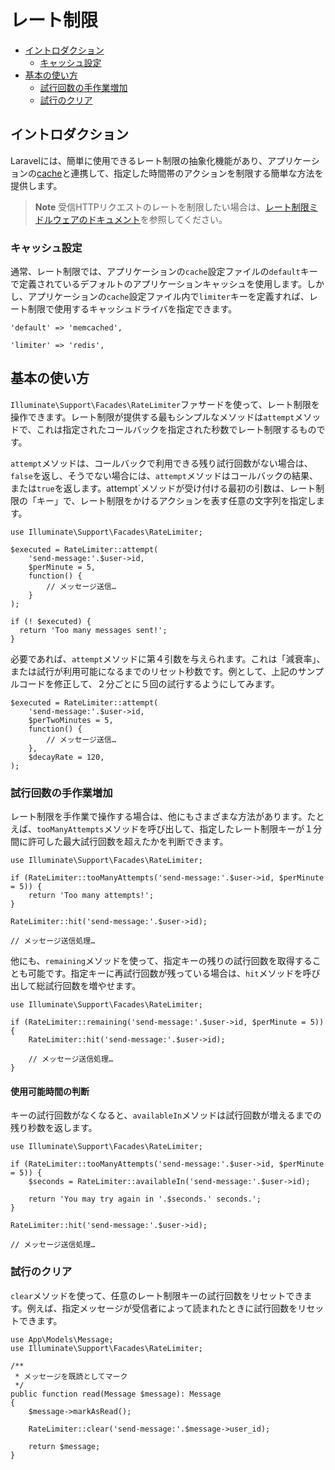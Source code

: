 # レート制限

- [イントロダクション](#introduction)
    - [キャッシュ設定](#cache-configuration)
- [基本の使い方](#basic-usage)
    - [試行回数の手作業増加](#manually-incrementing-attempts)
    - [試行のクリア](#clearing-attempts)

<a name="introduction"></a>
## イントロダクション

Laravelには、簡単に使用できるレート制限の抽象化機能があり、アプリケーションの[cache](/docs/{{version}}/cache)と連携して、指定した時間帯のアクションを制限する簡単な方法を提供します。

> **Note**
> 受信HTTPリクエストのレートを制限したい場合は、[レート制限ミドルウェアのドキュメント](/docs/{{version}}/routing#rate-limiting)を参照してください。

<a name="cache-configuration"></a>
### キャッシュ設定

通常、レート制限では、アプリケーションの`cache`設定ファイルの`default`キーで定義されているデフォルトのアプリケーションキャッシュを使用します。しかし、アプリケーションの`cache`設定ファイル内で`limiter`キーを定義すれば、レート制限で使用するキャッシュドライバを指定できます。

    'default' => 'memcached',

    'limiter' => 'redis',

<a name="basic-usage"></a>
## 基本の使い方

`Illuminate\Support\Facades\RateLimiter`ファサードを使って、レート制限を操作できます。レート制限が提供する最もシンプルなメソッドは`attempt`メソッドで、これは指定されたコールバックを指定された秒数でレート制限するものです。

`attempt`メソッドは、コールバックで利用できる残り試行回数がない場合は、`false`を返し、そうでない場合には、`attempt`メソッドはコールバックの結果、または`true`を返します。attempt`メソッドが受け付ける最初の引数は、レート制限の「キー」で、レート制限をかけるアクションを表す任意の文字列を指定します。

    use Illuminate\Support\Facades\RateLimiter;

    $executed = RateLimiter::attempt(
        'send-message:'.$user->id,
        $perMinute = 5,
        function() {
            // メッセージ送信…
        }
    );

    if (! $executed) {
      return 'Too many messages sent!';
    }

必要であれば、`attempt`メソッドに第４引数を与えられます。これは「減衰率」、または試行が利用可能になるまでのリセット秒数です。例として、上記のサンプルコードを修正して、２分ごとに５回の試行するようにしてみます。

    $executed = RateLimiter::attempt(
        'send-message:'.$user->id,
        $perTwoMinutes = 5,
        function() {
            // メッセージ送信…
        },
        $decayRate = 120,
    );

<a name="manually-incrementing-attempts"></a>
### 試行回数の手作業増加

レート制限を手作業で操作する場合は、他にもさまざまな方法があります。たとえば、`tooManyAttempts`メソッドを呼び出して、指定したレート制限キーが１分間に許可した最大試行回数を超えたかを判断できます。

    use Illuminate\Support\Facades\RateLimiter;

    if (RateLimiter::tooManyAttempts('send-message:'.$user->id, $perMinute = 5)) {
        return 'Too many attempts!';
    }

    RateLimiter::hit('send-message:'.$user->id);

    // メッセージ送信処理…

他にも、`remaining`メソッドを使って、指定キーの残りの試行回数を取得することも可能です。指定キーに再試行回数が残っている場合は、`hit`メソッドを呼び出して総試行回数を増やせます。

    use Illuminate\Support\Facades\RateLimiter;

    if (RateLimiter::remaining('send-message:'.$user->id, $perMinute = 5)) {
        RateLimiter::hit('send-message:'.$user->id);

        // メッセージ送信処理…
    }

<a name="determining-limiter-availability"></a>
#### 使用可能時間の判断

キーの試行回数がなくなると、`availableIn`メソッドは試行回数が増えるまでの残り秒数を返します。

    use Illuminate\Support\Facades\RateLimiter;

    if (RateLimiter::tooManyAttempts('send-message:'.$user->id, $perMinute = 5)) {
        $seconds = RateLimiter::availableIn('send-message:'.$user->id);

        return 'You may try again in '.$seconds.' seconds.';
    }

    RateLimiter::hit('send-message:'.$user->id);

    // メッセージ送信処理…

<a name="clearing-attempts"></a>
### 試行のクリア

`clear`メソッドを使って、任意のレート制限キーの試行回数をリセットできます。例えば、指定メッセージが受信者によって読まれたときに試行回数をリセットできます。

    use App\Models\Message;
    use Illuminate\Support\Facades\RateLimiter;

    /**
     * メッセージを既読としてマーク
     */
    public function read(Message $message): Message
    {
        $message->markAsRead();

        RateLimiter::clear('send-message:'.$message->user_id);

        return $message;
    }
